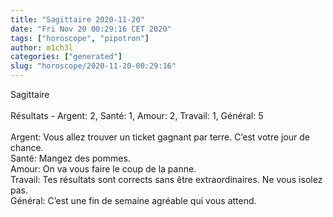 ```yaml
---
title: "Sagittaire 2020-11-20"
date: "Fri Nov 20 00:29:16 CET 2020"
tags: ["horoscope", "pipotron"]
author: m1ch3l
categories: ["generated"]
slug: "horoscope/2020-11-20-00:29:16"
---
```


Sagittaire<br>
<br>
Résultats - Argent: 2, Santé: 1, Amour: 2, Travail: 1, Général: 5<br>
<br>
Argent:  Vous allez trouver un ticket gagnant par terre. C’est votre jour de chance.<br>
Santé:   Mangez des pommes. <br>
Amour:   On va vous faire le coup de la panne. <br>
Travail: Tes résultats sont corrects sans être extraordinaires. Ne vous isolez pas.<br>
Général: C’est une fin de semaine agréable qui vous attend.<br>
